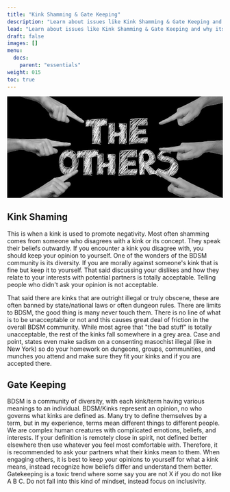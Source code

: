 ```yaml
---
title: "Kink Shamming & Gate Keeping"
description: "Learn about issues like Kink Shamming & Gate Keeping and why its bad for the community."
lead: "Learn about issues like Kink Shamming & Gate Keeping and why its bad for the community."
draft: false
images: []
menu:
  docs:
    parent: "essentials"
weight: 015
toc: true
---
```


![Image](anders-3361950_960_720.jpg)

## Kink Shaming

This is when a kink is used to promote negativity. Most often shamming comes from someone who disagrees with a kink or its concept. They speak their beliefs outwardly. If you encounter a kink you disagree with, you should keep your opinion to yourself. One of the wonders of the BDSM community is its diversity. If you are morally against someone's kink that is fine but keep it to yourself. That said discussing your dislikes and how they relate to your interests with potential partners is totally acceptable. Telling people who didn't ask your opinion is not acceptable.

That said there are kinks that are outright illegal or truly obscene, these are often banned by state/national laws or often dungeon rules. There are limits to BDSM, the good thing is many never touch them.  There is no line of what is to be unacceptable or not and this causes great deal of friction in the overall BDSM community. While most agree that "the bad stuff" is totally unacceptable, the rest of the kinks fall somewhere in a grey area. Case and point, states even make sadism on a consenting masochist illegal (like in New York) so do your homework on dungeons, groups, communities, and munches you attend and make sure they fit your kinks and if you are accepted there.

## Gate Keeping

BDSM is a community of diversity, with each kink/term having various meanings to an individual. BDSM/Kinks represent an opinion, no who governs what kinks are defined as. Many try to define themselves by a term, but in my experience, terms mean different things to different people. We are complex human creatures with complicated emotions, beliefs, and interests. If your definition is remotely close in spirit, not defined better elsewhere then use whatever you feel most comfortable with. Therefore, it is recommended to ask your partners what their kinks mean to them.
When engaging others, it is best to keep your opinions to yourself for what a kink means, instead recognize how beliefs differ and understand them better. Gatekeeping is a toxic trend where some say you are not X if you do not like A B C. Do not fall into this kind of mindset, instead focus on inclusivity.
